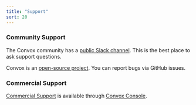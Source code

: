 ```yaml
---
title: "Support"
sort: 20
---
```


### Community Support

The Convox community has a [public Slack channel](https://invite.convox.com). This is the best place to ask support questions.

Convox is an [open-source project](https://github.com/convox). You can report bugs via GitHub issues.

### Commercial Support

[Commercial Support](/console/support-plans) is available through [Convox Console](https://console.convox.com).
